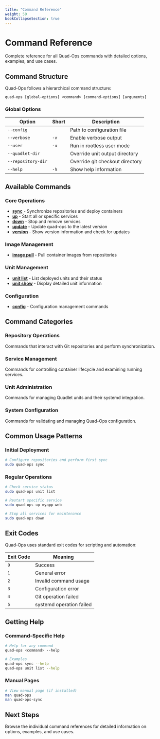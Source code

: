 ```yaml
---
title: "Command Reference"
weight: 50
bookCollapseSection: true
---
```


# Command Reference

Complete reference for all Quad-Ops commands with detailed options, examples, and use cases.

## Command Structure

Quad-Ops follows a hierarchical command structure:

```
quad-ops [global-options] <command> [command-options] [arguments]
```

### Global Options

| Option | Short | Description |
|--------|-------|-------------|
| `--config` | | Path to configuration file |
| `--verbose` | `-v` | Enable verbose output |
| `--user` | `-u` | Run in rootless user mode |
| `--quadlet-dir` | | Override unit output directory |
| `--repository-dir` | | Override git checkout directory |
| `--help` | `-h` | Show help information |

## Available Commands

### Core Operations
- **[sync](sync)** - Synchronize repositories and deploy containers
- **[up](up)** - Start all or specific services
- **[down](down)** - Stop and remove services
- **[update](update)** - Update quad-ops to the latest version
- **[version](version)** - Show version information and check for updates

### Image Management
- **[image pull](image)** - Pull container images from repositories

### Unit Management
- **[unit list](unit/list)** - List deployed units and their status
- **[unit show](unit/show)** - Display detailed unit information

### Configuration
- **[config](config)** - Configuration management commands

## Command Categories

### Repository Operations
Commands that interact with Git repositories and perform synchronization.

### Service Management
Commands for controlling container lifecycle and examining running services.

### Unit Administration
Commands for managing Quadlet units and their systemd integration.

### System Configuration
Commands for validating and managing Quad-Ops configuration.

## Common Usage Patterns

### Initial Deployment
```bash
# Configure repositories and perform first sync
sudo quad-ops sync
```

### Regular Operations
```bash
# Check service status
sudo quad-ops unit list

# Restart specific service
sudo quad-ops up myapp-web

# Stop all services for maintenance
sudo quad-ops down
```

## Exit Codes

Quad-Ops uses standard exit codes for scripting and automation:

| Exit Code | Meaning |
|-----------|---------|
| `0` | Success |
| `1` | General error |
| `2` | Invalid command usage |
| `3` | Configuration error |
| `4` | Git operation failed |
| `5` | systemd operation failed |

## Getting Help

### Command-Specific Help
```bash
# Help for any command
quad-ops <command> --help

# Examples
quad-ops sync --help
quad-ops unit list --help
```

### Manual Pages
```bash
# View manual page (if installed)
man quad-ops
man quad-ops-sync
```

## Next Steps

Browse the individual command references for detailed information on options, examples, and use cases.